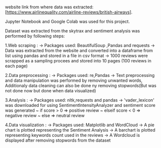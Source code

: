 website link from where data was extracted: [https://www.airlinequality.com/airline-reviews/british-airways].

Jupyter Notebook and Google Colab was used for this project.

Dataset was extracted from the skytrax and sentiment analysis was performed by following steps:

  1.Web scraping : 
        -> Packages used: BeautifulSoup ,Pandas and requests
        -> Data was extracted from the website and converted into a dataframe from list  using pandas and stored
           in a file in csv format
        -> 1000 reviews were scrapped as a sampling procees and stored into 10 pages (100 reviews in each page)

  2.Data preprocessing :
        -> Packages used: re,Pandas
        -> Text preprocessing and data manipulation was performed by removing unwanted words,
           Additionaly data cleaning can also be done ny removing stopwords(But was not done now but done when data visualized)

  3.Analysis :
        -> Packages used: nltk,requests and pandas
        -> 'vader_lexicon' was downloaded for using SentimentIntensityAnalyzer and sentiment score was generated
                ~ if score > 0 => positive review
                ~ elseif score < 0 => negative review
                ~ else => neutral review

  4.Data visualization :
        -> Packages used: Matplotlib and WordCloud
        -> A pie chart is plotted representing the Sentiment Analysis
        -> A barchart is plotted representing keywords count used in the reviews 
        -> A Wordcloud is displayed after removing stopwords from the dataset
